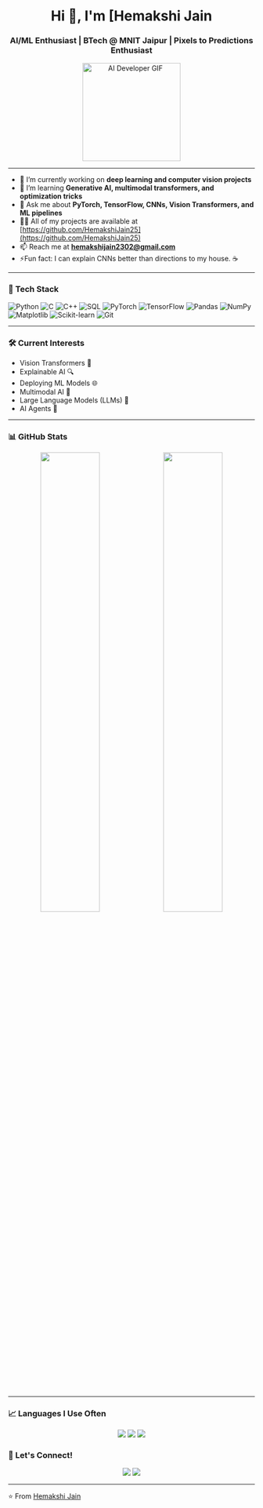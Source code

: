 <h1 align="center">Hi 👋, I'm [Hemakshi Jain</h1>
<h3 align="center">AI/ML Enthusiast | BTech @ MNIT Jaipur | Pixels to Predictions Enthusiast</h3>

<p align="center">
  <img src="https://media.giphy.com/media/26tn33aiTi1jkl6H6/giphy.gif" width="200" alt="AI Developer GIF"/>
</p>

---

- 🔭 I’m currently working on **deep learning and computer vision projects**
- 🌱 I’m learning **Generative AI, multimodal transformers, and optimization tricks**
- 💬 Ask me about **PyTorch, TensorFlow, CNNs, Vision Transformers, and ML pipelines**
- 👨‍💻 All of my projects are available at [https://github.com/HemakshiJain25](https://github.com/HemakshiJain25)
- 📫 Reach me at **hemakshijain2302@gmail.com**
- ⚡Fun fact: I can explain CNNs better than directions to my house. ☕

---

### 🧠 Tech Stack
![Python](https://img.shields.io/badge/-Python-05122A?style=flat&logo=python)
![C](https://img.shields.io/badge/-C-05122A?style=flat&logo=c)
![C++](https://img.shields.io/badge/-C++-05122A?style=flat&logo=c%2B%2B)
![SQL](https://img.shields.io/badge/-SQL-05122A?style=flat&logo=mysql)
![PyTorch](https://img.shields.io/badge/-PyTorch-05122A?style=flat&logo=pytorch)
![TensorFlow](https://img.shields.io/badge/-TensorFlow-05122A?style=flat&logo=tensorflow)
![Pandas](https://img.shields.io/badge/-Pandas-05122A?style=flat&logo=pandas)
![NumPy](https://img.shields.io/badge/-NumPy-05122A?style=flat&logo=numpy)
![Matplotlib](https://img.shields.io/badge/-Matplotlib-05122A?style=flat&logo=matplotlib)
![Scikit-learn](https://img.shields.io/badge/-Scikit--learn-05122A?style=flat&logo=scikit-learn)
![Git](https://img.shields.io/badge/-Git-05122A?style=flat&logo=git)

---

### 🛠️ Current Interests
- Vision Transformers 🧠
- Explainable AI 🔍
- Deploying ML Models 🌐
- Multimodal AI 🔗
- Large Language Models (LLMs) 🧠
- AI Agents 🤖

---

### 📊 GitHub Stats
<p align="center">
  <img src="https://github-readme-stats.vercel.app/api?username=yourusername&show_icons=true&theme=tokyonight" width="49%">
  <img src="https://github-readme-streak-stats.herokuapp.com/?user=yourusername&theme=tokyonight" width="49%">
</p>

---

### 📈 Languages I Use Often
<p align="center">
  <img src="https://img.shields.io/badge/C-00599C?style=for-the-badge&logo=c&logoColor=white"/>
  <img src="https://img.shields.io/badge/C++-00599C?style=for-the-badge&logo=c%2B%2B&logoColor=white"/>
  <img src="https://img.shields.io/badge/Python-3776AB?style=for-the-badge&logo=python&logoColor=white"/>
</p>


### 🎯 Let's Connect!
<p align="center">
  <a href="https://www.linkedin.com/in/hemakshi/"><img src="https://img.shields.io/badge/-LinkedIn-blue?style=flat&logo=linkedin"/></a>
  <a href="mailto:hemakshijain2302@gmail.com"><img src="https://img.shields.io/badge/-Email-red?style=flat&logo=gmail"/></a>
</p>


---

⭐️ From [Hemakshi Jain](https://github.com/HemakshiJain25)


